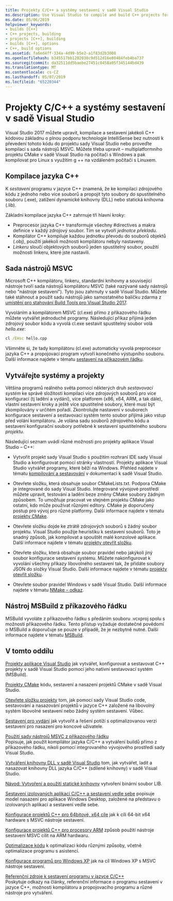 ```yaml
---
title: Projekty C/C++ a systémy sestavení v sadě Visual Studio
ms.description: Use Visual Studio to compile and build C++ projects for Windows, ARM or Linux based on any project system.
ms.date: 05/06/2019
helpviewer_keywords:
- builds [C++]
- C++ projects, building
- projects [C++], building
- builds [C++], options
- C++, build options
ms.assetid: fa6ed4ff-334a-4d99-b5e2-a1f83d2b3008
ms.openlocfilehash: b345517bb1202030c9d512d16e80484feb4ba737
ms.sourcegitcommit: da32511dd5baebe27451c0458a95f345144bd439
ms.translationtype: MT
ms.contentlocale: cs-CZ
ms.lasthandoff: 05/07/2019
ms.locfileid: "65220344"
---
```

# <a name="cc-projects-and-build-systems-in-visual-studio"></a>Projekty C/C++ a systémy sestavení v sadě Visual Studio

Visual Studio 2017 můžete upravit, kompilace a sestavení jakékoli C++ kódovou základnu o plnou podporu technologie IntelliSense bez nutnosti k převedení tohoto kódu do projektu sady Visual Studio nebo proveďte kompilaci s sada nástrojů MSVC. Můžete třeba upravit – multiplatformního projektu CMake v sadě Visual Studio na počítači s Windows a pak kompilovat pro Linux s využitím g ++ na vzdáleném počítači s Linuxem.

## <a name="c-compilation"></a>Kompilace jazyka C++

K *sestavení* programu v jazyce C++ znamená, že ke kompilaci zdrojového kódu z jednoho nebo více souborů a propojit tyto soubory do spustitelného souboru (.exe), zatížení dynamické knihovny (DLL) nebo statická knihovna (.lib). 

Základní kompilace jazyka C++ zahrnuje tři hlavní kroky:

- Preprocesor jazyka C++ transformuje všechny #directives a makra definice v každý zdrojový soubor. Tím se vytvoří *jednotce překladu*.
- Kompilátor C++ kompiluje každou jednotku převodu do souborů objektů (.obj), použití jakékoli možnosti kompilátoru nebyly nastaveny.
- *Linkeru* sloučí objektových souborů jeden spustitelný soubor, použití možnosti linkeru, které jste nastavili. 

## <a name="the-msvc-toolset"></a>Sada nástrojů MSVC

Microsoft C++ kompilátoru, linkeru, standardní knihovny a související nástroje tvoří sada nástrojů kompilátoru MSVC (také nazývané sady nástrojů nebo "nástroje sestavení"). Tyto jsou zahrnuty v sadě Visual Studio. Můžete také stáhnout a použít sadu nástrojů jako samostatného balíčku zdarma z [umístění pro stahování Build Tools pro Visual Studio 2017](https://visualstudio.microsoft.com/downloads/#build-tools-for-visual-studio-2017).

Vyvoláním a kompilátorem MSVC (cl.exe) přímo z příkazového řádku můžete vytvářet jednoduché programy. Následující příkaz přijímá jeden zdrojový soubor kódu a vyvolá cl.exe sestavit spustitelný soubor volá *hello.exe*: 

```cmd
cl /EHsc hello.cpp
```
Všimněte si, že tady kompilátoru (cl.exe) automaticky vyvolá preprocesor jazyka C++ a propojovací program vytvoří konečného výstupního souboru.  Další informace najdete v tématu [sestavení na příkazovém řádku](building-on-the-command-line.md).

## <a name="build-systems-and-projects"></a>Vytvářejte systémy a projekty

Většina programů reálného světa pomocí některých druh *sestavovací systém* ke správě složitosti kompilaci více zdrojových souborů pro více konfigurací (tj ladění a vydání), více platforem (x86, x64, ARM, a tak dále), vlastní sestavení kroky a ještě více spustitelné soubory, které musí být zkompilovány v určitém pořadí. Zkontrolujte nastavení v souborech konfigurace sestavení a sestavovací systém tento soubor přijímá jako vstup před volání kompilátoru. Je volána sadu souborů zdrojového kódu a sestavení konfigurační soubory potřebné k sestavení spustitelného souboru *projektu*. 

Následující seznam uvádí různé možnosti pro projekty aplikace Visual Studio – C++:

- Vytvořit projekt sady Visual Studio s použitím rozhraní IDE sady Visual Studio a konfigurovat pomocí stránky vlastností. Projekty aplikace Visual Studio vytvářet programy, které běží na Windows. Přehled najdete v tématu [kompilování a sestavování](/visualstudio/ide/compiling-and-building-in-visual-studio) v dokumentaci k sadě Visual Studio.

- Otevřete složku, která obsahuje soubor CMakeLists.txt. Podpora CMake je integrované do sady Visual Studio. Integrované vývojové prostředí můžete upravit, testování a ladění beze změny CMake soubory žádným způsobem. To umožňuje pracovat ve stejném projektu CMake jako ostatní, kdo může používat různými editory. CMake je doporučený postup pro vývoj pro různé platformy. Další informace najdete v tématu [projekty CMake](cmake-projects-in-visual-studio.md).
 
- Otevřete složku dojde ke ztrátě zdrojových souborů s žádný soubor projektu. Visual Studio použije heuristiku k sestavení souborů. Toto je snadný způsob, jak kompilovat a spouštět malé konzolové aplikace. Další informace najdete v tématu [projekty otevřít složku](open-folder-projects-cpp.md).

- Otevřete složku, která obsahuje soubor pravidel nebo jakýkoli jiný soubor konfigurace sestavení systému. Můžete nakonfigurovat k vyvolání všechny příkazy libovolného sestavení tak, že přidáte soubory JSON do složky Visual Studio. Další informace najdete v tématu [projekty otevřít složku](open-folder-projects-cpp.md).
 
- Otevřete soubor pravidel Windows v sadě Visual Studio. Další informace najdete v tématu [NMake – odkaz](reference/nmake-reference.md).

## <a name="msbuild-from-the-command-line"></a>Nástroj MSBuild z příkazového řádku 

MSBuild vyvoláte z příkazového řádku s předáním souboru .vcxproj spolu s možností příkazového řádku. Tento přístup vyžaduje dostatečné povědomí o MSBuild a doporučuje se pouze v případě, že je nezbytně nutné. Další informace najdete v tématu [MSBuild](msbuild-visual-cpp.md).

## <a name="in-this-section"></a>V tomto oddílu

[Projekty aplikace Visual Studio](creating-and-managing-visual-cpp-projects.md) jak vytvářet, konfigurovat a sestavovat C++ projekty v sadě Visual Studio pomocí jeho nativní sestavovací systém (MSBuild).

[Projekty CMake](cmake-projects-in-visual-studio.md) kódu, sestavení a nasazení projektů CMake v sadě Visual Studio.

[Otevřete složku projekty](open-folder-projects-cpp.md) tom, jak pomocí sady Visual Studio code, sestavování a nasazování projektů v jazyce C++ založené na libovolný systém libovolné sestavení nebo žádný systém sestavení. Vůbec. 

[Sestavení pro vydání](release-builds.md) jak vytvořit a řešení potíží s optimalizovanou verzi sestavení pro nasazení pro koncové uživatele.

[Použití sady nástrojů MSVC z příkazového řádku](building-on-the-command-line.md)<br/>
Popisuje, jak použít kompilátor jazyka C/C++ a vytváření buildů přímo z příkazového řádku, nikoli pomocí integrovaného vývojového prostředí sady Visual Studio.

[Vytváření knihovny DLL v sadě Visual Studio](dlls-in-visual-cpp.md) tom, jak vytvářet, ladit a nasazovat knihovny DLL jazyka C/C++ (sdílené knihovny) v sadě Visual Studio.

[Návod: Vytvoření a použití statické knihovny](walkthrough-creating-and-using-a-static-library-cpp.md) vytvoření binární soubor LIB.

[Sestavení izolovaných aplikací C/C++ a sestavení vedle sebe](building-c-cpp-isolated-applications-and-side-by-side-assemblies.md) popisuje model nasazení pro aplikace Windows Desktop, založené na představu o izolovaných aplikací a sestavení vedle sebe.

[Konfigurace projektů C++ pro 64bitové, x64 cíle](configuring-programs-for-64-bit-visual-cpp.md) jak k cíli 64-bit x64 hardware s MSVC nástroje sestavení.

[Konfigurace projektů C++ pro procesory ARM](configuring-programs-for-arm-processors-visual-cpp.md) způsob použití nástroje sestavení MSVC cílit na ARM hardwaru.

[Optimalizace kódu](optimizing-your-code.md) k optimalizaci kódu různými způsoby, včetně optimalizace programu s asistencí.

[Konfigurace programů pro Windows XP](configuring-programs-for-windows-xp.md) jak na cíl Windows XP s MSVC nástroje sestavení.

[Referenční zdroje k sestavení programu v jazyce C/C++](reference/c-cpp-building-reference.md)<br/>
Poskytuje odkazy na články, referenční informace o programu sestavení v jazyce C++, možnosti kompilátoru a propojovacího programu a různé nástroje pro vytváření.
